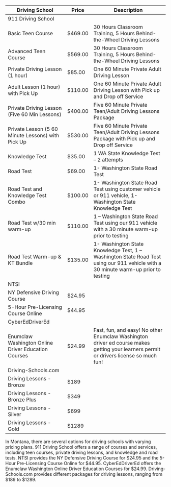 | Driving School | Price | Description |
| --- | --- | --- |
| 911 Driving School |  |  |
| Basic Teen Course | $469.00 | 30 Hours Classroom Training, 5 Hours Behind-the-Wheel Driving Lessons |
| Advanced Teen Course | $569.00 | 30 Hours Classroom Training, 5 Hours Behind-the-Wheel Driving Lessons |
| Private Driving Lesson (1 hour) | $85.00 | One 60 Minute Private Adult Driving Lesson |
| Adult Lesson (1 hour) with Pick Up | $110.00 | One 60 Minute Private Adult Driving Lesson with Pick up and Drop off Service |
| Private Driving Lesson (Five 60 Min Lessons) | $400.00 | Five 60 Minute Private Teen/Adult Driving Lessons Package |
| Private Lesson (5 60 Minute Lessons) with Pick Up | $530.00 | Five 60 Minute Private Teen/Adult Driving Lessons Package with Pick up and Drop off Service |
| Knowledge Test | $35.00 | 1 WA State Knowledge Test – 2 attempts |
| Road Test | $69.00 | 1- Washington State Road Test |
| Road Test and Knowledge Test Combo | $100.00 | 1- Washington State Road Test using customer vehicle or 911 vehicle, 1- Washington State Knowledge Test |
| Road Test w/30 min warm-up | $110.00 | 1 – Washington State Road Test using our 911 vehicle with a 30 minute warm-up prior to testing |
| Road Test Warm-up & KT Bundle | $135.00 | 1- Washington State Knowledge Test, 1 – Washington State Road Test using our 911 vehicle with a 30 minute warm-up prior to testing |
| NTSI |  |  |
| NY Defensive Driving Course | $24.95 |  |
| 5-Hour Pre-Licensing Course Online | $44.95 |  |
| CyberEdDriverEd |  |  |
| Enumclaw Washington Online Driver Education Courses | $24.99 | Fast, fun, and easy! No other Enumclaw Washington driver ed course makes getting your learners permit or drivers license so much fun! |
| Driving-Schools.com |  |  |
| Driving Lessons - Bronze | $189 |  |
| Driving Lessons - Bronze Plus | $349 |  |
| Driving Lessons - Silver | $699 |  |
| Driving Lessons - Gold | $1289 |  |

In Montana, there are several options for driving schools with varying pricing plans. 911 Driving School offers a range of courses and services, including teen courses, private driving lessons, and knowledge and road tests. NTSI provides the NY Defensive Driving Course for $24.95 and the 5-Hour Pre-Licensing Course Online for $44.95. CyberEdDriverEd offers the Enumclaw Washington Online Driver Education Courses for $24.99. Driving-Schools.com provides different packages for driving lessons, ranging from $189 to $1289.